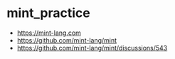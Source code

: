 # mint_practice

* https://mint-lang.com
* https://github.com/mint-lang/mint
* https://github.com/mint-lang/mint/discussions/543

